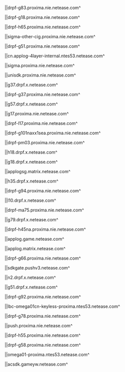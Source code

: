||drpf-g83.proxima.nie.netease.com^

||drpf-g18.proxima.nie.netease.com^

||drpf-h65.proxima.nie.netease.com^

||sigma-other-cig.proxima.nie.netease.com^

||drpf-g51.proxima.nie.netease.com^

||cn.applog-4layer-internal.ntes53.netease.com^

||sigma.proxima.nie.netease.com^

||unisdk.proxima.nie.netease.com^

||g37.drpf.x.netease.com^

||drpf-g37.proxima.nie.netease.com^

||g57.drpf.x.netease.com^

||g17.proxima.nie.netease.com^

||drpf-l17.proxima.nie.netease.com^

||drpf-g101naxx1sea.proxima.nie.netease.com^

||drpf-pm03.proxima.nie.netease.com^

||h18.drpf.x.netease.com^

||g18.drpf.x.netease.com^

||applogsg.matrix.netease.com^

||h35.drpf.x.netease.com^

||drpf-g94.proxima.nie.netease.com^

||l10.drpf.x.netease.com^

||drpf-ma75.proxima.nie.netease.com^

||g79.drpf.x.netease.com^

||drpf-h45na.proxima.nie.netease.com^

||applog.game.netease.com^

||applog.matrix.netease.com^

||drpf-g66.proxima.nie.netease.com^

||sdkgate.pushv3.netease.com^

||n2.drpf.x.netease.com^

||g51.drpf.x.netease.com^

||drpf-g92.proxima.nie.netease.com^

||lbc-omega01cn-keyless-proxima.ntes53.netease.com^

||drpf-g78.proxima.nie.netease.com^

||push.proxima.nie.netease.com^

||drpf-h55.proxima.nie.netease.com^

||drpf-g58.proxima.nie.netease.com^

||omega01-proxima.ntes53.netease.com^

||acsdk.gameyw.netease.com^

